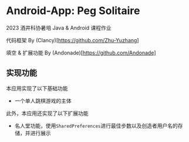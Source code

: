 # Android-App: Peg Solitaire #

2023 酒井科协暑培 Java & Android 课程作业

代码框架 By (Clancy)[https://github.com/Zhu-Yuzhang]

填空 & 扩展功能 By (Andonade)[https://github.com/Andonade]

## 实现功能

本应用实现了以下基础功能

- 一个单人跳棋游戏的主体

此外，本应用还实现了以下扩展功能

- 名人堂功能，使用`SharedPreferences`进行最佳步数以及创造者用户名的存储，并进行展示

